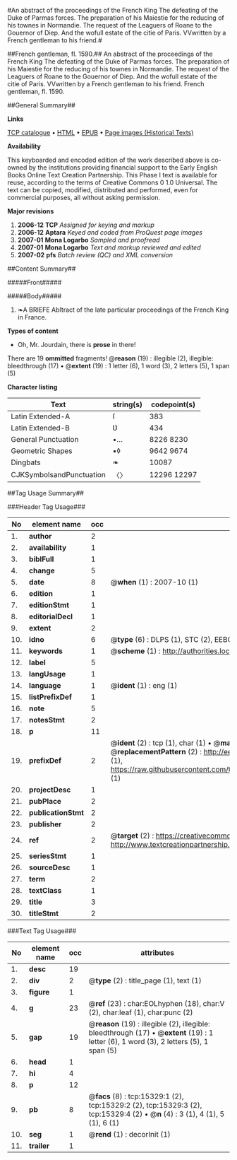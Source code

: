 #An abstract of the proceedings of the French King The defeating of the Duke of Parmas forces. The preparation of his Maiestie for the reducing of his townes in Normandie. The request of the Leaguers of Roane to the Gouernor of Diep. And the wofull estate of the citie of Paris. VVwritten by a French gentleman to his friend.#

##French gentleman, fl. 1590.##
An abstract of the proceedings of the French King The defeating of the Duke of Parmas forces. The preparation of his Maiestie for the reducing of his townes in Normandie. The request of the Leaguers of Roane to the Gouernor of Diep. And the wofull estate of the citie of Paris. VVwritten by a French gentleman to his friend.
French gentleman, fl. 1590.

##General Summary##

**Links**

[TCP catalogue](http://www.ota.ox.ac.uk/tcp/)  • 
[HTML](http://tei.it.ox.ac.uk/tcp/Texts-HTML/free/A02/A02983.html)  • 
[EPUB](http://tei.it.ox.ac.uk/tcp/Texts-EPUB/free/A02/A02983.epub) • 
[Page images (Historical Texts)](https://data.historicaltexts.jisc.ac.uk/view?pubId=eebo-99850143e&pageId=eebo-99850143e-15329-1)

**Availability**

This keyboarded and encoded edition of the
	       work described above is co-owned by the institutions
	       providing financial support to the Early English Books
	       Online Text Creation Partnership. This Phase I text is
	       available for reuse, according to the terms of Creative
	       Commons 0 1.0 Universal. The text can be copied,
	       modified, distributed and performed, even for
	       commercial purposes, all without asking permission.

**Major revisions**

1. __2006-12__ __TCP__ *Assigned for keying and markup*
1. __2006-12__ __Aptara__ *Keyed and coded from ProQuest page images*
1. __2007-01__ __Mona Logarbo__ *Sampled and proofread*
1. __2007-01__ __Mona Logarbo__ *Text and markup reviewed and edited*
1. __2007-02__ __pfs__ *Batch review (QC) and XML conversion*

##Content Summary##

#####Front#####

#####Body#####

1. ❧A BRIEFE
Abſtract of the late particular
proceedings of the French King
in France.

**Types of content**

  * Oh, Mr. Jourdain, there is **prose** in there!

There are 19 **ommitted** fragments! 
 @__reason__ (19) : illegible (2), illegible: bleedthrough (17)  •  @__extent__ (19) : 1 letter (6), 1 word (3), 2 letters (5), 1 span (5)

**Character listing**


|Text|string(s)|codepoint(s)|
|---|---|---|
|Latin Extended-A|ſ|383|
|Latin Extended-B|Ʋ|434|
|General Punctuation|•…|8226 8230|
|Geometric Shapes|▪◊|9642 9674|
|Dingbats|❧|10087|
|CJKSymbolsandPunctuation|〈〉|12296 12297|

##Tag Usage Summary##

###Header Tag Usage###

|No|element name|occ|attributes|
|---|---|---|---|
|1.|__author__|2||
|2.|__availability__|1||
|3.|__biblFull__|1||
|4.|__change__|5||
|5.|__date__|8| @__when__ (1) : 2007-10 (1)|
|6.|__edition__|1||
|7.|__editionStmt__|1||
|8.|__editorialDecl__|1||
|9.|__extent__|2||
|10.|__idno__|6| @__type__ (6) : DLPS (1), STC (2), EEBO-CITATION (1), PROQUEST (1), VID (1)|
|11.|__keywords__|1| @__scheme__ (1) : http://authorities.loc.gov/ (1)|
|12.|__label__|5||
|13.|__langUsage__|1||
|14.|__language__|1| @__ident__ (1) : eng (1)|
|15.|__listPrefixDef__|1||
|16.|__note__|5||
|17.|__notesStmt__|2||
|18.|__p__|11||
|19.|__prefixDef__|2| @__ident__ (2) : tcp (1), char (1)  •  @__matchPattern__ (2) : ([0-9\-]+):([0-9IVX]+) (1), (.+) (1)  •  @__replacementPattern__ (2) : http://eebo.chadwyck.com/downloadtiff?vid=$1&page=$2 (1), https://raw.githubusercontent.com/textcreationpartnership/Texts/master/tcpchars.xml#$1 (1)|
|20.|__projectDesc__|1||
|21.|__pubPlace__|2||
|22.|__publicationStmt__|2||
|23.|__publisher__|2||
|24.|__ref__|2| @__target__ (2) : https://creativecommons.org/publicdomain/zero/1.0/ (1), http://www.textcreationpartnership.org/docs/. (1)|
|25.|__seriesStmt__|1||
|26.|__sourceDesc__|1||
|27.|__term__|2||
|28.|__textClass__|1||
|29.|__title__|3||
|30.|__titleStmt__|2||


###Text Tag Usage###

|No|element name|occ|attributes|
|---|---|---|---|
|1.|__desc__|19||
|2.|__div__|2| @__type__ (2) : title_page (1), text (1)|
|3.|__figure__|1||
|4.|__g__|23| @__ref__ (23) : char:EOLhyphen (18), char:V (2), char:leaf (1), char:punc (2)|
|5.|__gap__|19| @__reason__ (19) : illegible (2), illegible: bleedthrough (17)  •  @__extent__ (19) : 1 letter (6), 1 word (3), 2 letters (5), 1 span (5)|
|6.|__head__|1||
|7.|__hi__|4||
|8.|__p__|12||
|9.|__pb__|8| @__facs__ (8) : tcp:15329:1 (2), tcp:15329:2 (2), tcp:15329:3 (2), tcp:15329:4 (2)  •  @__n__ (4) : 3 (1), 4 (1), 5 (1), 6 (1)|
|10.|__seg__|1| @__rend__ (1) : decorInit (1)|
|11.|__trailer__|1||
